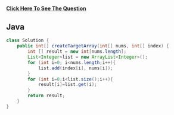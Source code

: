 #### [Click Here To See The Question](https://leetcode.com/problems/create-target-array-in-the-given-order/)
 
## Java

```Java
class Solution {
    public int[] createTargetArray(int[] nums, int[] index) {
        int [] result = new int[nums.length];
        List<Integer>list = new ArrayList<Integer>();
        for (int i=0; i<nums.length;i++){
            list.add(index[i], nums[i]);
        }
        for (int i=0;i<list.size();i++){
            result[i]=list.get(i);
        }
        return result;
    }
}
```
